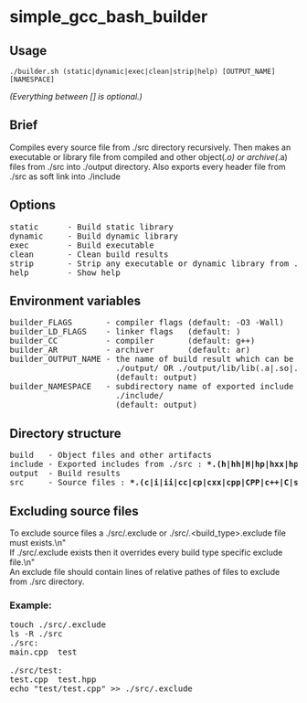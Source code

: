 # simple_gcc_bash_builder
## Usage
```
./builder.sh (static|dynamic|exec|clean|strip|help) [OUTPUT_NAME] [NAMESPACE]
```
_\(Everything between [] is optional.\)_

## Brief
Compiles every source file from ./src directory recursively.
Then makes an executable or library file from compiled and other object(*.o) or archive(*.a) files from ./src into ./output directory.
Also exports every header file from ./src as soft link into ./include

## Options
<pre>
static      - Build static library
dynamic     - Build dynamic library
exec        - Build executable
clean       - Clean build results
strip       - Strip any executable or dynamic library from ./output
help        - Show help
</pre>

## Environment variables
<pre>
builder_FLAGS       - compiler flags (default: -O3 -Wall)
builder_LD_FLAGS    - linker flags   (default: )
builder_CC          - compiler       (default: g++)
builder_AR          - archiver       (default: ar)
builder_OUTPUT_NAME - the name of build result which can be an executable or library
                      ./output/<builder_OUTPUT_NAME> OR ./output/lib/lib<builder_OUTPUT_NAME>(.a|.so|.dll)
                      (default: output)
builder_NAMESPACE   - subdirectory name of exported include files
                      ./include/<builder_NAMESPACE>
                      (default: output)
</pre>

## Directory structure
<pre>
build   - Object files and other artifacts
include - Exported includes from ./src : <b>*.(h|hh|H|hp|hxx|hpp|HPP|h++|tcc|inl)</b>
output  - Build results
src     - Source files : <b>*.(c|i|ii|cc|cp|cxx|cpp|CPP|c++|C|s|S|sx)</b>
</pre>

## Excluding source files
To exclude source files a ./src/.exclude or ./src/.<build_type>.exclude file must exists.\n"\
If ./src/.exclude exists then it overrides every build type specific exclude file.\n"\
An exclude file should contain lines of relative pathes of files to exclude from ./src directory.
### Example:
<pre>
touch ./src/.exclude
ls -R ./src
./src:
main.cpp  test

./src/test:
test.cpp  test.hpp
echo "test/test.cpp" >> ./src/.exclude
</pre>
